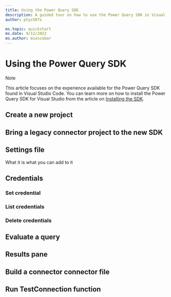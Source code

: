 ```yaml
---
title: Using the Power Query SDK 
description: A guided tour on how to use the Power Query SDK in Visual Studio and the core functionality provided thorugh it
author: ptyx507x

ms.topic: quickstart
ms.date: 9/12/2022
ms.author: miescobar
---
```


# Using the Power Query SDK

>[!NOTE]
>This article focuses on the experience available for the Power Query SDK found in Visual Studio Code. You can learn more on how to install the Power Query SDK for Visual Studio from the article on [Installing the SDK](/powerquery-docs/InstallingSDK.md).

## Create a new project

## Bring a legacy connector project to the new SDK

## Settings file

What it is 
what you can add to it

## Credentials

### Set credential

### List credentials

### Delete credentials

## Evaluate a query

## Results pane

## Build a connector connector file

## Run TestConnection function